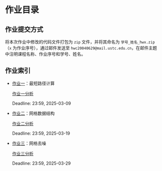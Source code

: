 # 作业目录

## 作业提交方式

将本次作业中修改的代码文件打包为 `zip` 文件，并将其命名为 `学号_姓名_hwx.zip`（`x` 为作业序号），通过邮件发送至 `hwc20040629@mail.ustc.edu.cn`，在邮件主题中注明课程名称、作业序号和学号、姓名。

## 作业索引

- [作业一](./assignment1/README.md)：最短路径计算 

  [作业一分析](./assignment1/analysis.md)

  Deadline: 23:59, 2025-03-09

- [作业二](./assignment2/README.md)：网格数据结构 

  [作业二分析](./assignment2/analysis.md)

  Deadline: 23:59, 2025-03-19

- [作业三](./assignment3/README.md)：网格去噪 

  [作业三分析](./assignment3/analysis.md)

  Deadline: 23:59, 2025-03-29